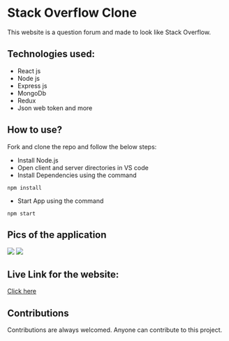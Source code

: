 # Stack Overflow Clone

This website is a question forum and made to look like Stack Overflow.

## Technologies used:

- React js
- Node js
- Express js
- MongoDb
- Redux
- Json web token and more

## How to use?

Fork and clone the repo and follow the below steps:

- Install Node.js
- Open client and server directories in VS code
- Install Dependencies using the command

```
npm install
```

- Start App using the command

```
npm start
```

## Pics of the application

<img src="[https://github.com/Manoj-Athi/Stack-overflow/blob/main/Screenshots/Homepage.png](https://drive.google.com/file/d/1ExaduNo6j4RLTvVO46SriUMI0xmxh97t/view?usp=drive_link)">
<img src="[https://github.com/Manoj-Athi/Stack-overflow/blob/main/Screenshots/Question.png](https://drive.google.com/file/d/18WMVXaMwrChhirjSGDOVfLYjw-ETe3Pf/view?usp=drive_link)">

## Live Link for the website:

[Click here](https://stackoverflow2.netlify.app/)

## Contributions

Contributions are always welcomed. Anyone can contribute to this project.
